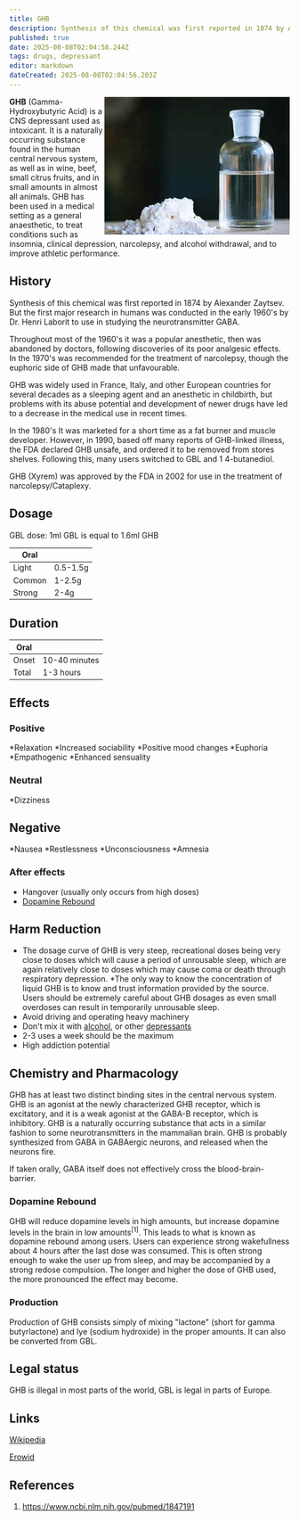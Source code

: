 ```yaml
---
title: GHB
description: Synthesis of this chemical was first reported in 1874 by Alexander Zaytsev. But the first major research in humans was conducted in the early 1960's by Dr.
published: true
date: 2025-08-08T02:04:58.244Z
tags: drugs, depressant
editor: markdown
dateCreated: 2025-08-08T02:04:56.203Z
---
```


<img src="/assets/ghb.jpg" align="right">

**GHB** (Gamma-Hydroxybutyric Acid) is a CNS depressant used as intoxicant. It is a naturally occurring substance found in the human central nervous system, as well as in wine, beef, small citrus fruits, and in small amounts in almost all animals. GHB has been used in a medical setting as a general anaesthetic, to treat conditions such as insomnia, clinical depression, narcolepsy, and alcohol withdrawal, and to improve athletic performance.

## History

Synthesis of this chemical was first reported in 1874 by Alexander Zaytsev. But the first major research in humans was conducted in the early 1960's by Dr. Henri Laborit to use in studying the neurotransmitter GABA. 

Throughout most of the 1960's it was a popular anesthetic, then was abandoned by doctors, following discoveries of its poor analgesic effects. In the 1970's was recommended for the treatment of narcolepsy, though the euphoric side of GHB made that unfavourable. 

GHB was widely used in France, Italy, and other European countries for several decades as a sleeping agent and an anesthetic in childbirth, but problems with its abuse potential and development of newer drugs have led to a decrease in the medical use in recent times. 

In the 1980's It was marketed for a short time as a fat burner and muscle developer. However, in 1990, based off many reports of GHB-linked illness, the FDA declared GHB unsafe, and ordered it to be removed from stores shelves. Following this, many users switched to GBL and 1 4-butanediol.
 
GHB (Xyrem) was approved by the FDA in 2002 for use in the treatment of narcolepsy/Cataplexy.

## Dosage

GBL dose: 1ml GBL is equal to 1.6ml GHB

| Oral | |
|------|---|
| Light | 0.5-1.5g |
| Common | 1-2.5g |
| Strong | 2-4g |

## Duration

| Oral | |
|------|---|
| Onset | 10-40 minutes |
| Total | 1-3 hours |

## Effects

### Positive
*Relaxation
*Increased sociability
*Positive mood changes
*Euphoria
*Empathogenic
*Enhanced sensuality

### Neutral
*Dizziness

## Negative
*Nausea
*Restlessness
*Unconsciousness
*Amnesia

### After effects

* Hangover (usually only occurs from high doses)
* [Dopamine Rebound](#dopamine-rebound)

## Harm Reduction
* The dosage curve of GHB is very steep, recreational doses being very close to doses which will cause a period of unrousable sleep, which are again relatively close to doses which may cause coma or death through respiratory depression. 
*The only way to know the concentration of liquid GHB is to know and trust information provided by the source. Users should be extremely careful about GHB dosages as even small overdoses can result in temporarily unrousable sleep.
* Avoid driving and operating heavy machinery
* Don't mix it with [alcohol](/en/depressants/alcohol), or other [depressants](/en/depressants)
* 2-3 uses a week should be the maximum
* High addiction potential

## Chemistry and Pharmacology
GHB has at least two distinct binding sites in the central nervous system. GHB is an agonist at the newly characterized GHB receptor, which is excitatory, and it is a weak agonist at the GABA-B receptor, which is inhibitory. GHB is a naturally occurring substance that acts in a similar fashion to some neurotransmitters in the mammalian brain. GHB is probably synthesized from GABA in GABAergic neurons, and released when the neurons fire.

If taken orally, GABA itself does not effectively cross the blood-brain-barrier.

### Dopamine Rebound

GHB will reduce dopamine levels in high amounts, but increase dopamine levels in the brain in low amounts<sup>[1]</sup>. This leads to what is known as dopamine rebound among users. Users can experience strong wakefullness about 4 hours after the last dose was consumed. This is often strong enough to wake the user up from sleep, and may be accompanied by a strong redose compulsion. The longer and higher the dose of GHB used, the more pronounced the effect may become. 

### Production
Production of GHB consists simply of mixing "lactone" (short for gamma butyrlactone) and lye (sodium hydroxide) in the proper amounts. It can also be converted from GBL.

## Legal status

GHB is illegal in most parts of the world, GBL is legal in parts of Europe.

## Links

[Wikipedia](http://en.wikipedia.org/wiki/Gamma-Hydroxybutyric_acid)

[Erowid](https://www.erowid.org/chemicals/ghb/ghb.shtml)

## References

1. https://www.ncbi.nlm.nih.gov/pubmed/1847191